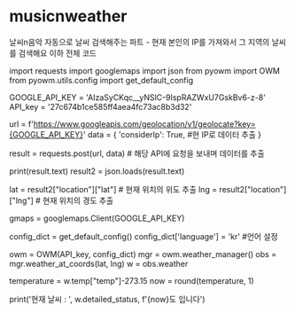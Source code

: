 # musicnweather
날씨n음악 자동으로 날씨 검색해주는 파트 - 현재 본인의 IP를 가져와서 그 지역의 날씨를 검색해요
이하 전체 코드

import requests
import googlemaps
import json
from pyowm import OWM
from pyowm.utils.config import get_default_config


GOOGLE_API_KEY = 'AIzaSyCKqc__yNSlC-9IspRAZWxU7GskBv6-z-8'
API_key = '27c674b1ce585ff4aea4fc73ac8b3d32'

url = f'https://www.googleapis.com/geolocation/v1/geolocate?key={GOOGLE_API_KEY}'
data = {
    'considerIp': True, #현 IP로 데이터 추출
}

result = requests.post(url, data) # 해당 API에 요청을 보내며 데이터를 추출

print(result.text)
result2 = json.loads(result.text)

lat = result2["location"]["lat"] # 현재 위치의 위도 추출
lng = result2["location"]["lng"] # 현재 위치의 경도 추출

gmaps = googlemaps.Client(GOOGLE_API_KEY)

config_dict = get_default_config()
config_dict['language'] = 'kr' #언어 설정

owm = OWM(API_key, config_dict)
mgr = owm.weather_manager()
obs = mgr.weather_at_coords(lat, lng)
w = obs.weather

temperature = w.temp["temp"]-273.15
now = round(temperature, 1)

print('현재 날씨 : ', w.detailed_status, f'{now}도 입니다')
